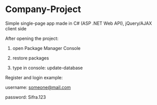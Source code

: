 # Company-Project

Simple single-page app made in C# (ASP .NET Web API), jQuery/AJAX client side 

After opening the project:
 
 1. open Package Manager Console
 
 2. restore packages
 
 3. type in console: update-database
 

Register and login example:

username: someone@mail.com

password: Sifra.123
